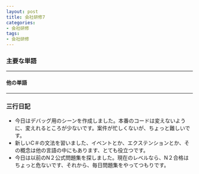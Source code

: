 ```yaml
---
layout: post
title: 会社研修7
categories:
- 会社研修
tags:
- 会社研修
---
```


### 主要な単語

---
#### 他の単語

---

### 三行日記

* 今日はデバッグ用のシーンを作成しました。本番のコードは変えないように、変えれるところが少ないです。案件が忙しくないが、ちょっと難しいです。
* 新しいC＃の文法を習いました、イベントとか、エクステンションとか、その概念は他の言語の中にもあります、とても役立つです。
* 今日は以前のN２公式問題集を探しました。現在のレベルなら、N２合格はちょっと危ないです、それから、毎日問題集をやってつもりです。

